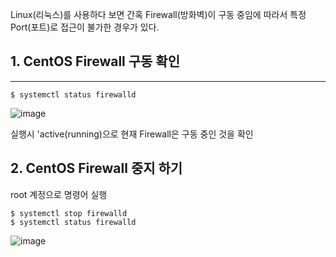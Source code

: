  Linux(리눅스)를 사용하다 보면 간혹 Firewall(방화벽)이 구동 중임에 따라서 특정 Port(포트)로 접근이 불가한 경우가 있다.
 
 ## 1. CentOS Firewall 구동 확인
----
```
$ systemctl status firewalld
```
![image](https://user-images.githubusercontent.com/81672260/142145080-a459c8f2-edfa-41dd-a2ba-c17f9cb6427e.png)

실행시 'active(running)으로 현재 Firewall은 구동 중인 것을 확인

## 2. CentOS Firewall 중지 하기

root 계정으로 명령어 실행

```
$ systemctl stop firewalld
$ systemctl status firewalld
```
![image](https://user-images.githubusercontent.com/81672260/142145266-ca7ef1cf-9af7-4fce-bd4e-fb7d6a1cfe0f.png)
